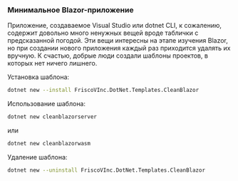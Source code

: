 ﻿### Минимальное Blazor-приложение

Приложение, создаваемое Visual Studio или dotnet CLI, к сожалению, содержит довольно много ненужных вещей вроде таблички с предсказанной погодой. Эти вещи интересны на этапе изучения Blazor, но при создании нового приложения каждый раз приходится удалять их вручную. К счастью, добрые люди создали шаблоны проектов, в которых нет ничего лишнего.

Установка шаблона:

```sh
dotnet new --install FriscoVInc.DotNet.Templates.CleanBlazor
```

Использование шаблона:

```sh
dotnet new cleanblazorserver
```

или

```sh
dotnet new cleanblazorwasm
```

Удаление шаблона:

```sh
dotnet new --uninstall FriscoVInc.DotNet.Templates.CleanBlazor
```
